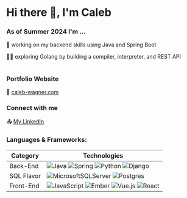 # Hi there :wave:, I'm Caleb 

### As of Summer 2024 I'm ...

💪  working on my backend skills using Java and Spring Boot

🕵️‍♂️  exploring Golang by building a compiler, interpreter, and REST API

#

### Portfolio Website
🔗 [caleb-wagner.com](https://calebwagner.github.io/portfolio-website/)

### Connect with me
:outbox_tray: [My LinkedIn](https://www.linkedin.com/in/caleb-wagner-profile)


### Languages & Frameworks:

| **Category** | **Technologies** |
| - | - |
| Back-End | ![Java](https://img.shields.io/badge/java-%23ED8B00.svg?style=for-the-badge&logo=java&logoColor=white) ![Spring](https://img.shields.io/badge/spring-%236DB33F.svg?style=for-the-badge&logo=spring&logoColor=white) ![Python](https://img.shields.io/badge/python-3670A0?style=for-the-badge&logo=python&logoColor=ffdd54) ![Django](https://img.shields.io/badge/django-%23092E20.svg?style=for-the-badge&logo=django&logoColor=white) |
| SQL Flavor | ![MicrosoftSQLServer](https://img.shields.io/badge/Microsoft%20SQL%20Sever-CC2927?style=for-the-badge&logo=microsoft%20sql%20server&logoColor=white) ![Postgres](https://img.shields.io/badge/postgres-%23316192.svg?style=for-the-badge&logo=postgresql&logoColor=white) | 
| Front-End | ![JavaScript](https://img.shields.io/badge/javascript-%23323330.svg?style=for-the-badge&logo=javascript&logoColor=%23F7DF1E) ![Ember](https://img.shields.io/badge/ember-1C1E24?style=for-the-badge&logo=ember.js&logoColor=#D04A37) ![Vue.js](https://img.shields.io/badge/vuejs-%2335495e.svg?style=for-the-badge&logo=vuedotjs&logoColor=%234FC08D) ![React](https://img.shields.io/badge/react-%2320232a.svg?style=for-the-badge&logo=react&logoColor=%2361DAFB) |    


